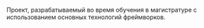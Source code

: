 Проект, разрабатываемый во время обучения в магистратуре с использованием основных технологий фреймворков.